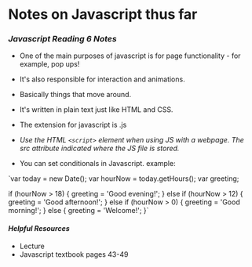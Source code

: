 # Notes on Javascript thus far

### ***Javascript Reading 6 Notes***

- One of the main purposes of javascript is for page functionality - for example, pop ups!
- It's also responsible for interaction and animations.
- Basically things that move around. 
- It's written in plain text just like HTML and CSS.
- The extension for javascript is .js
- *Use the HTML `<script>` element when using JS with a webpage. The src attribute indicated where the JS file is stored.*

- You can set conditionals in Javascript. example:

`var today = new Date();
var hourNow = today.getHours();
var greeting;

if (hourNow > 18) {
    greeting = 'Good evening!';
} else if (hourNow > 12) {
    greeting = 'Good afternoon!';
} else if (hourNow > 0) {
    greeting = 'Good morning!';
} else {
    greeting = 'Welcome!';
}`

#### ***Helpful Resources***
- Lecture
- Javascript textbook pages 43-49